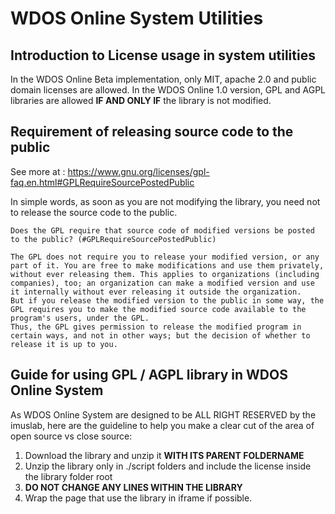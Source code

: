 # WDOS Online System Utilities

## Introduction to License usage in system utilities
In the WDOS Online Beta implementation, only MIT, apache 2.0 and public domain licenses are allowed.
In the WDOS Online 1.0 version, GPL and AGPL libraries are allowed **IF AND ONLY IF** the library is not modified.

## Requirement of releasing source code to the public
See more at : https://www.gnu.org/licenses/gpl-faq.en.html#GPLRequireSourcePostedPublic

In simple words, as soon as you are not modifying the library, you need not to release the source code to the public.


```
Does the GPL require that source code of modified versions be posted to the public? (#GPLRequireSourcePostedPublic)

The GPL does not require you to release your modified version, or any part of it. You are free to make modifications and use them privately, without ever releasing them. This applies to organizations (including companies), too; an organization can make a modified version and use it internally without ever releasing it outside the organization.
But if you release the modified version to the public in some way, the GPL requires you to make the modified source code available to the program's users, under the GPL.
Thus, the GPL gives permission to release the modified program in certain ways, and not in other ways; but the decision of whether to release it is up to you.
```

## Guide for using GPL / AGPL library in WDOS Online System
As WDOS Online System are designed to be ALL RIGHT RESERVED by the imuslab, here are the guideline to help you make a clear cut of the area of open source vs close source:

1. Download the library and unzip it **WITH ITS PARENT FOLDERNAME**
2. Unzip the library only in ./script folders and include the license inside the library folder root
3. **DO NOT CHANGE ANY LINES WITHIN THE LIBRARY**
4. Wrap the page that use the library in iframe if possible.
